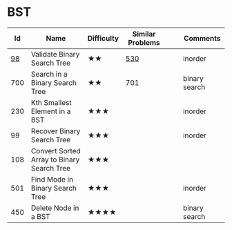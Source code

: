 
# BST
Id	|Name	|Difficulty	|Similar Problems|||							Comments
--- | --- |--- | ---                   |---|---|---
[98](https://leetcode.com/problems/validate-binary-search-tree/)	| Validate Binary Search Tree|	★★	|[530](https://leetcode.com/problems/minimum-absolute-difference-in-bst/)	|		| |		inorder
700	|Search in a Binary Search Tree|	★★|	701	|||				binary search
230|	Kth Smallest Element in a BST|	★★★		||||				inorder
99	|Recover Binary Search Tree	|★★★||||						inorder
108	|Convert Sorted Array to Binary Search Tree|	★★★	||||					
501	|Find Mode in Binary Search Tree|	★★★			||||			inorder
450	|Delete Node in a BST|	★★★★		||||				binary search
